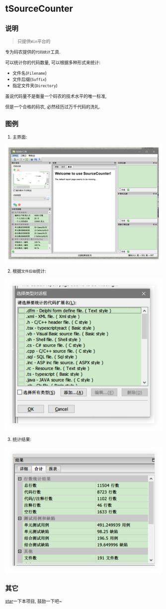 # tSourceCounter

## 说明

> 只提供`Win`平台的

专为码农提供的`代码统计`工具.

可以统计你的代码数量, 可以根据多种形式来统计:

- 文件名(`Filename`)
- 文件后缀(`Suffix`)
- 指定文件夹(`Directory`)

虽说代码量不是衡量一个码农的技术水平的唯一标准,

但是一个合格的码农, 必然经历过万千代码的洗礼.

## 图例

1. 主界面:

![main_interface](./images/1_main_interface.png)

2. 根据`文件后缀`统计:

![count_by_file_suffix](./images/2_count_by_file_suffix.png)

3. 统计结果:

![count_result](./images/3_count_result.png)

## 其它

[star](https://github.com/ddzy/fe-necessary-book)一下本项目, 鼓励一下吧~